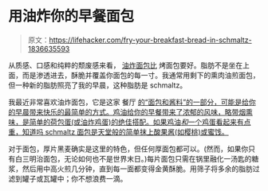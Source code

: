 # 用油炸你的早餐面包

> 原文：<https://lifehacker.com/fry-your-breakfast-bread-in-schmaltz-1836635593>

从质感、口感和纯粹的颓废感来看， [油炸面包比](https://lifehacker.com/fried-bread-is-better-than-toast-1827629232) 烤面包要好。脂肪不是坐在上面，而是渗透进去，酥脆并覆盖你面包的每一寸。我通常用剩下的熏肉油煎面包，但一种新的脂肪照亮了我的早晨，这种脂肪是 schmaltz。



我最近非常喜欢油炸面包，它是这家 餐厅 [的“面包和酱料”的一部分，可能是给你的早晨带来快乐的最简单的方式。鸡油给你的早餐带来了浓郁的风味，略带烟熏味，是简单的荷包蛋(或油炸鸡蛋)的绝佳搭配。如果鸡油*和*一个鸡蛋看起来有点重，知道吗 schmaltz 面包是天堂般的简单抹上酸果酱(如樱桃)或蜜饯。](http://www.abefisherphilly.com)

对于面包，厚片黑麦确实是这里的特色，但任何厚面包都可以。(然而，如果你只有白三明治面包，无论如何也不是世界末日。)每片面包只需在锅里融化一汤匙的糖浆，然后用中高火煎几分钟，直到每一面都变得金黄酥脆。用筛子将多余的脂肪过滤到罐子或瓦罐中；你不想浪费一滴。